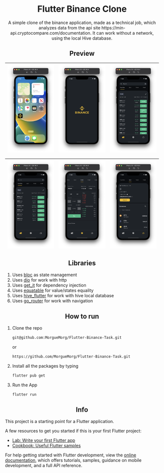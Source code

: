 <h1 align="center"> Flutter Binance Clone </h1>

<p align="center"> A simple clone of the binance application, made as a technical job, which analyzes data from the api site https://min-api.cryptocompare.com/documentation. It can work without a network, using the local Hive database. </p>

<h2 align="center"> Preview </h2>

| ![screen1](/assets/images/icon.png) | ![screen2](/assets/images/splash.png) | ![screen3](/assets/images/markets.png) |
| :------------: | :------------: | :------------: |

| ![screen1](/assets/images/search.png) | ![screen2](/assets/images/trade.png) | ![screen3](/assets/images/wallets.png) |
| :------------: | :------------: | :------------: |

<h2 align="center"> Libraries </h2>

1. Uses [bloc](https://pub.dev/packages/flutter_bloc) as state management
2. Uses [dio](https://pub.dev/packages/dio) for work with http
3. Uses [get_it](https://pub.dev/packages/get_it) for dependency injection
4. Uses [equatable](https://pub.dev/packages/equatable) for value/states equality
5. Uses [hive_flutter](https://pub.dev/packages/hive) for work with hive local database
6. Uses [go_router](https://pub.dev/packages/go_router) for work with navigation

<h2 align="center"> How to run </h2>

1. Clone the repo
   ```sh
   git@github.com:MorgueMorg/Flutter-Binance-Task.git
   ```
   or
   ```sh
   https://github.com/MorgueMorg/Flutter-Binance-Task.git
   ```
   
2. Install all the packages by typing
   ```sh
   flutter pub get
   ```
   
3. Run the App
   ```sh
   flutter run
   ```

<h2 align="center"> Info </h2>

This project is a starting point for a Flutter application.

A few resources to get you started if this is your first Flutter project:

- [Lab: Write your first Flutter app](https://docs.flutter.dev/get-started/codelab)
- [Cookbook: Useful Flutter samples](https://docs.flutter.dev/cookbook)

For help getting started with Flutter development, view the
[online documentation](https://docs.flutter.dev/), which offers tutorials,
samples, guidance on mobile development, and a full API reference.
